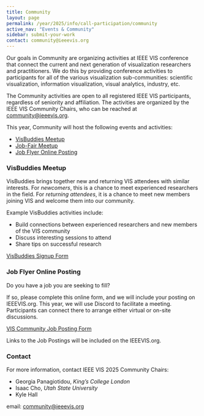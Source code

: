 ```yaml
---
title: Community
layout: page
permalink: /year/2025/info/call-participation/community
active_nav: "Events & Community"
sidebar: submit-your-work
contact: community@ieeevis.org
---
```


Our goals in Community are organizing activities at IEEE VIS conference that connect the current and next generation of visualization researchers and practitioners. We do this by providing conference activities to participants for all of the various visualization sub-communities: scientific visualization, information visualization, visual analytics, industry, etc. 

The Community activities are open to all registered IEEE VIS participants, regardless of seniority and affiliation. The activities are organized by the IEEE VIS Community Chairs, who can be reached at [community@ieeevis.org](community@ieeevis.org).

This year, Community will host the following events and activities:

* [VisBuddies Meetup](#visbuddies)
* [Job-Fair Meetup](#ajf)
* [Job Flyer Online Posting](#job-flyers)

### <a name="visbuddies"></a>VisBuddies Meetup
<!-- **Tuesday, 27 October 2020, 13:40:00 Mountain Time** -->
<!-- **Tuesday, 18 October 2022, 12:00:00 CST in OK Station 4** -->
<!-- **Tuesday 24 October 2023, 12:00:00 AEDT room 101/102** -->


VisBuddies brings together new and returning VIS attendees with similar interests. For *newcomers*, this is a chance to meet experienced researchers in the field. For *returning attendees*, it is a chance to meet new members joining VIS and welcome them into our community. 

Example VisBuddies activities include:
* Build connections between experienced researchers and new members of the VIS community
* Discuss interesting sessions to attend
* Share tips on successful research

[VisBuddies Signup Form](https://forms.gle/1Lr2U8tM8qtQin366)

### <a name="job-flyers"></a>Job Flyer Online Posting

Do you have a job you are seeking to fill? 

If so, please complete this online form, and we will include your posting on IEEEVIS.org. This year, we will use Discord to facilitate a meeting. Participants can connect there to arrange either virtual or on-site discussions.

<!-- You can also use this form to sign up to host a “table” at the Job Fair. -->

[VIS Community Job Posting Form](https://forms.gle/g6sCRcsMkHNavktG9)

Links to the Job Postings will be included on the IEEEVIS.org.

<!-- [**Job Postings**]() -->

<!-- ### <a name="ajf"></a>VIS Job Fair Meetup -->
<!-- **Wednesday, 19 October 2022, 15:45:00 CST in OK Station 2+3** -->
<!-- **Thursday, 26 October 2023, 17:00:00 AEDT room 101/102** -->


<!-- At the VIS conference, we will host a meetup session that connects job seekers and researchers with employers, staff, and faculty. -->
<!-- This includes all types of job opportunities: staff, industry positions, software engineers, faculty, post-docs, etc., and all types of job seekers from students to practitioners. -->

<!-- To participate, please join us at the event during VIS 2025. -->

### Contact
For more information, contact IEEE VIS 2025 Community Chairs:

* Georgia Panagiotidou, *King’s College London*
* Isaac Cho, 	*Utah State University*
* Kyle Hall 

email: [community@ieeevis.org](community@ieeevis.org)
